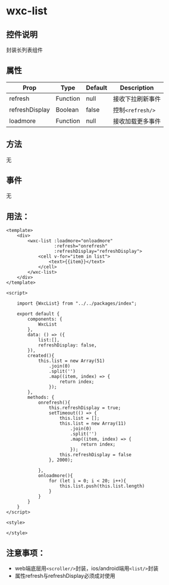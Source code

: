 # wxc-list
## 控件说明
封装长列表组件

## 属性
| Prop | Type | Default | Description |
| --- | --- | --- | --- |
| refresh | Function | null| 接收下拉刷新事件 |
| refreshDisplay | Boolean | false| 控制`<refresh/>`|
| loadmore | Function | null| 接收加载更多事件 |

## 方法
无

## 事件
无

## 用法：

```vue
<template>
    <div>
        <wxc-list :loadmore="onloadmore"
                  :refresh="onrefresh"
                  :refreshDisplay="refreshDisplay">
            <cell v-for="item in list">
                <text>{{item}}</text>
            </cell>
        </wxc-list>
    </div>
</template>

<script>

    import {WxcList} from "../../packages/index";

    export default {
        components: {
            WxcList
        },
        data: () => ({
            list:[],
            refreshDisplay: false,
        }),
        created(){
            this.list = new Array(51)
                .join(0)
                .split('')
                .map((item, index) => {
                    return index;
                });
        },
        methods: {
            onrefresh(){
                this.refreshDisplay = true;
                setTimeout(() => {
                    this.list = [];
                    this.list = new Array(11)
                        .join(0)
                        .split('')
                        .map((item, index) => {
                            return index;
                        });
                    this.refreshDisplay = false
                }, 2000);

            },
            onloadmore(){
                for (let i = 0; i < 20; i++){
                    this.list.push(this.list.length)
                }
            }
        }
    }
</script>

<style>

</style>
```

## 注意事项：
* web端底层用`<scroller/>`封装，ios/android端用<list/>`<list/>`封装
* 属性refresh与refreshDisplay必须成对使用



